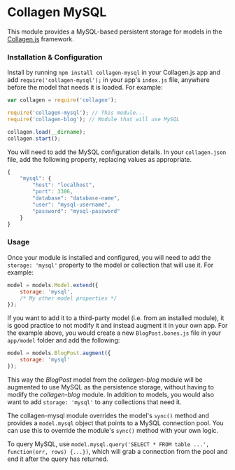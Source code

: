 Collagen MySQL
==============

This module provides a MySQL-based persistent storage for models in the
[Collagen.js](http://collagenjs.org) framework.

### Installation & Configuration
Install by running `npm install collagen-mysql` in your Collagen.js app and
add `require('collagen-mysql');` in your app's `index.js` file, anywhere
before the model that needs it is loaded. For example:

```js
var collagen = require('collagen');

require('collagen-mysql'); // This module...
require('collagen-blog'); // Module that will use MySQL

collagen.load(__dirname);
collagen.start();
```

You will need to add the MySQL configuration details. In your `collagen.json`
file, add the following property, replacing values as appropriate.

```js
{
    "mysql": {
        "host": "localhost",
        "port": 3306,
        "database": "database-name",
        "user": "mysql-username",
        "password": "mysql-password"
    }
}
```

### Usage
Once your module is installed and configured, you will need to add the `storage:
'mysql'` property to the model or collection that will use it. For example:

```js
model = models.Model.extend({
    storage: 'mysql',
    /* My other model properties */
});
```

If you want to add it to a third-party model (i.e. from an installed module), it
is good practice to not modify it and instead augment it in your own app. For
the example above, you would create a new `BlogPost.bones.js` file in your
`app/model` folder and add the following:

```js
model = models.BlogPost.augment({
    storage: 'mysql'
});
```

This way the _BlogPost_ model from the _collagen-blog_ module will be augmented
to use MySQL as the persistence storage, without having to modify the
_collagen-blog_ module. In addition to models, you would also want to add
`storage: 'mysql'` to any collections that need it.

The collagen-mysql module overrides the model's `sync()` method and provides a
`model.mysql` object that points to a MySQL connection pool. You can
use this to override the module's `sync()` method with your own logic.

To query MySQL, use
`model.mysql.query('SELECT * FROM table ...', function(err, rows) {...})`,
which will grab a connection from the pool and end it after the query has
returned.
